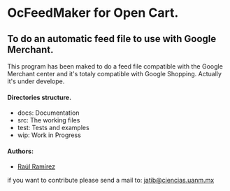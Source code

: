 # OcFeedMaker for Open Cart.

## To do an automatic feed file to use with Google Merchant.

This program has been maked to do a feed file compatible
with the Google Merchant center and it's totaly compatible with
Google Shopping. Actually it's under develope.

#### Directories structure.
- docs: Documentation
- src: The working files
- test: Tests and examples
- wip: Work in Progress

#### Authors:

- [Raúl Ramírez](https://github.com/jatib "jatib")

if you want to contribute please send a mail to: [jatib@ciencias.uanm.mx](jatib@ciencias.uanm.mx "jatib")

